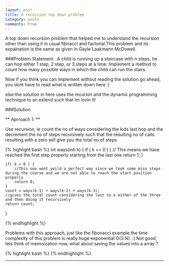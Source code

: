 ```yaml
---
layout: post
title: A recursion top down problem 
category: posts
comments: true
---
```


A top down recursion problem that helped me to understand the recursion other than using it in usual fibnacci and factorial.This problem and its expalnation is the same as given in Gayle Laakmann McDowell. 

###Problem Statement :
A child is running up a staircase with n steps, he can hop either 1 step, 2 step, or 3 steps at a time. Implement a method to count how many possible ways in which the child can run the stairs.

Now if you think you can implement without reading the solution go ahead, you dont have to read what is written down here :)

else the solution in here uses the recurion and the dynamic programming technique to an extend such that Im lovin it!

###Solution 

** Aprroach 1: **

Use recursion, ie count the no of ways considering the kids last hop and the decrement the no of steps recursively such that the resulting no of calls resulting with a zero will give you the total no of steps


{% highlight bash %}
int ways(inti k)
{
    if ( k == 0 ) {
        // This means we have reached the first step properly starting from the last one 
        return 1;
    }

    if( k < 0 ) {
        //This one wont yeild a perfect way since we took some miss steps during the course and we are not able to reach the start position properly
        return 0;
    }
    count = ways(k-1) + ways(k-2) + ways(k-3);
    //gives the total count considering the last to e either of the three and then doing it recursively
    return count;
}

{% endhighlight %}

Problems with this approach, just like the fibonacci example the time complexity of this problem is really huge exponential O(3 N). 
:( Not good, lets think of memoization now, what about saving the values into a array ?

{% highlight bash %}
{% endhighlight %}




---



[jekyll]: https://github.com/mojombo/jekyll
[zh]: http://sudev.github.com
[twitter]: https://twitter.com/sudev
